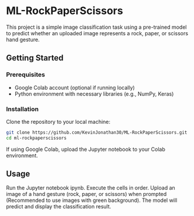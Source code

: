 ﻿# ML-RockPaperScissors

This project is a simple image classification task using a pre-trained model to predict whether an uploaded image represents a rock, paper, or scissors hand gesture.

## Getting Started

### Prerequisites

- Google Colab account (optional if running locally)
- Python environment with necessary libraries (e.g., NumPy, Keras)

### Installation

Clone the repository to your local machine:

```bash
git clone https://github.com/KevinJonathan30/ML-RockPaperScissors.git
cd ml-rockpaperscissors
```

If using Google Colab, upload the Jupyter notebook to your Colab environment.

## Usage
Run the Jupyter notebook ipynb.
Execute the cells in order.
Upload an image of a hand gesture (rock, paper, or scissors) when prompted (Recommended to use images with green background).
The model will predict and display the classification result.
